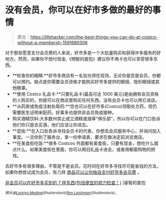 # 没有会员，你可以在好市多做的最好的事情

> 原文：<https://lifehacker.com/the-best-things-you-can-do-at-costco-without-a-membersh-1591680306>

对于那些愿意支付会员费的人来说，好市多是一个大批量购买和获得许多服务的好地方。然而，如果你不想付现金,《明智的面包》建议你不用卡也可以享受很多东西。



*   **检查你的眼睛:**好市多商店有一名验光师在现场，无论你是否是会员，你都可以预约。缺点是你需要会员资格才能购买好市多提供的眼镜、隐形眼镜或其他眼罩。
*   **使用 Costco 礼品卡:**只要礼品卡(最高可达 1000 美元)是由拥有会员资格的人购买的，你就可以在商店里购买任何东西。没有会员卡也可以用它进店。
*   **从药房或免疫注射处取药:**您也可以在好市多(Costco)领取处方药，但仍需要医生证明来配药。好事多也提供非会员免疫接种。
*   购买酒精饮料:大多数州禁止成立酒精或烟草“俱乐部”，所以你可以在门口告诉他们你只是去买酒，他们应该让你进去。
*   **逛街:**在入口处告诉寻找会员卡的代表，你想去会员服务中心，并询问加入事宜。一旦你到了服务台，拿一份申请表，要求在做决定前浏览商店。
*   **在美食街吃饭:**很多 Costcos 外面都有美食街，只要有现金，想吃什么就点什么。如果美食街在里面，你可以用旧礼品卡进去，或者用橱窗购物的把戏。

去好市多有很多理由，不管是不是会员。花时间在好市多寻找尽可能省钱的方法，如果你想尝试成为会员，有几样 [商品可以让你独自支付好市多会员费](http://twocents.lifehacker.com/the-items-that-will-single-handedly-pay-for-your-costco-1582935523) 。

[非会员可以在好市多买到的 7 样东西(包括便宜的视力检查！)](http://www.wisebread.com/7-things-non-members-can-get-at-costco-including-cheap-eye-exams) |睿智的面包

<small>*照片由*</small>[<small>*Lorelyn Medina*</small>](http://www.shutterstock.com/pic.mhtml?id=166364786&src=id)<small>*(Shutterstock)*</small>[<small>*Ron Leishman*</small>](http://www.shutterstock.com/pic.mhtml?id=155484692&src=id)<small>*(Shutterstock)。*</small>